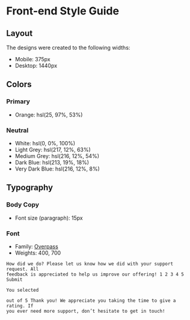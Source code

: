 # Front-end Style Guide

## Layout

The designs were created to the following widths:

- Mobile: 375px
- Desktop: 1440px

## Colors

### Primary

- Orange: hsl(25, 97%, 53%)

### Neutral

- White: hsl(0, 0%, 100%)
- Light Grey: hsl(217, 12%, 63%)
- Medium Grey: hsl(216, 12%, 54%)
- Dark Blue: hsl(213, 19%, 18%)
- Very Dark Blue: hsl(216, 12%, 8%)

## Typography

### Body Copy

- Font size (paragraph): 15px

### Font

- Family: [Overpass](https://fonts.google.com/specimen/Overpass)
- Weights: 400, 700

<!-- Rating state start -->

    How did we do? Please let us know how we did with your support request. All
    feedback is appreciated to help us improve our offering! 1 2 3 4 5 Submit

<!-- Rating state end -->

<!-- Thank you state start -->

    You selected

<!-- Add rating here -->

    out of 5 Thank you! We appreciate you taking the time to give a rating. If
    you ever need more support, don’t hesitate to get in touch!

<!-- Thank you state end -->
